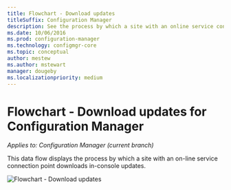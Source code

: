 ```yaml
---
title: Flowchart - Download updates
titleSuffix: Configuration Manager
description: See the process by which a site with an online service connection point downloads in-console updates.
ms.date: 10/06/2016
ms.prod: configuration-manager
ms.technology: configmgr-core
ms.topic: conceptual
author: mestew
ms.author: mstewart
manager: dougeby
ms.localizationpriority: medium
---
```

# Flowchart - Download updates for Configuration Manager

*Applies to: Configuration Manager (current branch)*

This data flow displays the process by which a site with an on-line  service connection point downloads in-console updates.  

 ![Flowchart - Download updates](media/Flowchart---Download-updates.png)  
